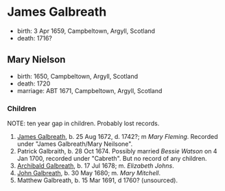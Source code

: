 # James Galbreath

- birth: 3 Apr 1659, Campbeltown, Argyll, Scotland
- death: 1716?

## Mary Nielson

- birth: 1650, Campbeltown, Argyll, Scotland
- death: 1720
- marriage: ABT 1671, Campbeltown, Argyll, Scotland

### Children

NOTE: ten year gap in children.  Probably lost records.

1. [James Galbreath](galbreath-james-1672.md), b. 25 Aug 1672, d. 1742?; m *Mary Fleming*. Recorded under "James Galbreath/Mary Neilsone".
2. Patrick Galbraith, b. 28 Oct 1674. Possibly married *Bessie Watson* on 4 Jan 1700, recorded under "Cabreth".  But no record of any children.
3. [Archibald Galbreath](galbreath-archibald-1678.md), b. 17 Jul 1678; m. *Elizabeth Johns*.
4. [John Galbreath](galbreath-john-1680.md), b. 30 May 1680; m. *Mary Mitchell*.
5. Matthew Galbreath, b. 15 Mar 1691, d 1760? (unsourced).

